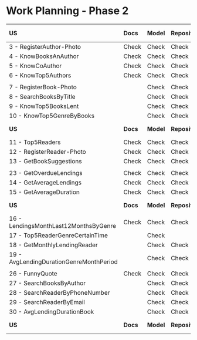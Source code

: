 # Work Planning - Phase 2

| **US**                                  | **Docs** | **Model** | **Repository** | **Service** | **Controller** | **Tests** | **Postman Collection** |
|:----------------------------------------|:---------|:----------|:---------------|:------------|:---------------|:----------|:-----------------------|
| 3 - RegisterAuthor-Photo                | Check    | Check     | Check          | Check       | Check          | Check     | Check                  |
| 4 - KnowBooksAnAuthor                   | Check    | Check     | Check          | Check       | Check          | Check     | Check                  |
| 5 - KnowCoAuthor                        | Check    | Check     | Check          | Check       | Check          | Check     | Check                  |
| 6 - KnowTop5Authors                     | Check    | Check     | Check          | Check       | Check          | Check     | Check                  |
|                                         |          |           |                |             |                |           |                        |
| 7 - RegisterBook-Photo                  |          | Check     | Check          | Check       | Check          | Check     | Check                  |
| 8 - SearchBooksByTitle                  |          | Check     | Check          | Check       | Check          | Check     | Check                  |
| 9 - KnowTop5BooksLent                   |          | Check     | Check          | Check       | Check          | Check     | Check                  |
| 10 - KnowTop5GenreByBooks               |          | Check     | Check          | Check       | Check          | Check     | Check                  |
| **US**                                  | **Docs** | **Model** | **Repository** | **Service** | **Controller** | **Tests** | **Postman Collection** |
| 11 - Top5Readers                        | Check    | Check     | Check          | Check       | Check          |           | Check                  |
| 12 - RegisterReader-Photo               | Check    | Check     | Check          | Check       | Check          |           | Check                  |
| 13 - GetBookSuggestions                 | Check    | Check     | Check          | Check       | Check          |           | Check                  |
|                                         |          |           |                |             |                |           |                        |
| 23 - GetOverdueLendings                 | Check    | Check     | Check          | Check       | Check          | Check     | Check                  |
| 14 - GetAverageLendings                 | Check    | Check     | Check          | Check       | Check          |           | Check                  |
| 15 - GetAverageDuration                 | Check    | Check     | Check          | Check       | Check          | Check     | Check                  |
| **US**                                  | **Docs** | **Model** | **Repository** | **Service** | **Controller** | **Tests** | **Postman Collection** |
| 16 - LendingsMonthLast12MonthsByGenre   | Check    | Check     | Check          | Check       | Check          |           | Check                  |
| 17 - Top5ReaderGenreCertainTime         |          | Check     |                |             |                |           |                        |
| 18 - GetMonthlyLendingReader            |          | Check     | Check          | Check       | Check          |           | Check                  |
| 19 - AvgLendingDurationGenreMonthPeriod |          | Check     | Check          | Check       | Check          |           | Check                  |
|                                         |          |           |                |             |                |           |                        |
| 26 - FunnyQuote                         | Check    | Check     | Check          | Check       | Check          |           | Check                  |
| 27 - SearchBooksByAuthor                |          | Check     | Check          | Check       | Check          |           |                        |
| 28 - SearchReaderByPhoneNumber          |          | Check     | Check          | Check       | Check          |           |                        |
| 29 - SearchReaderByEmail                |          | Check     | Check          | Check       | Check          |           |                        |
| 30 - AvgLendingDurationBook             |          | Check     | Check          | Check       | Check          |           | Check                  |
| **US**                                  | **Docs** | **Model** | **Repository** | **Service** | **Controller** | **Tests** | **Postman Collection** |

